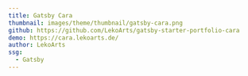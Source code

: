 ```yaml
---
title: Gatsby Cara
thumbnail: images/theme/thumbnail/gatsby-cara.png
github: https://github.com/LekoArts/gatsby-starter-portfolio-cara
demo: https://cara.lekoarts.de/
author: LekoArts
ssg:
  - Gatsby
---
```

